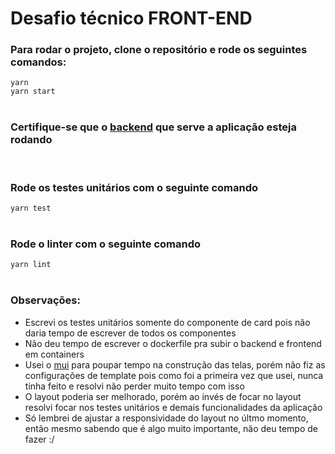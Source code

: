 # Desafio técnico FRONT-END

### Para rodar o projeto, clone o repositório e rode os seguintes comandos: 

`yarn` <br>
`yarn start`<br><br>

### Certifique-se que o [backend](https://github.com/gu1ma/desafio-tecnico-frontend/tree/main/BACK) que serve a aplicação esteja rodando
<br>

### Rode os testes unitários com o seguinte comando
`yarn test`<br><br>

### Rode o linter com o seguinte comando
`yarn lint`<br><br>

### Observações: 
- Escrevi os testes unitários somente do componente de card pois não daria tempo de escrever de todos os componentes 
- Não deu tempo de escrever o dockerfile pra subir o backend e frontend em containers
- Usei o [mui](https://mui.com/pt/) para poupar tempo na construção das telas, porém não fiz as configurações de template pois como foi a primeira vez que usei, nunca tinha feito e resolvi não perder muito tempo com isso 
- O layout poderia ser melhorado, porém ao invés de focar no layout resolvi focar nos testes unitários e demais funcionalidades da aplicação 
- Só lembrei de ajustar a responsividade do layout no últmo momento, então mesmo sabendo que é algo muito importante, não deu tempo de fazer :/
